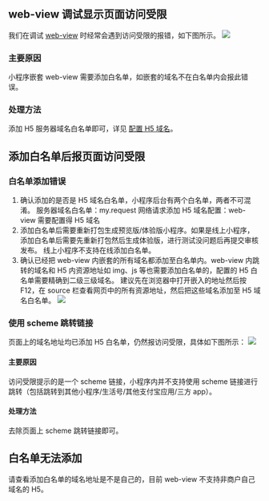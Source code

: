 
## web-view 调试显示页面访问受限
我们在调试 [web-view](https://opendocs.alipay.com/mini/component/web-view) 时经常会遇到访问受限的报错，如下图所示。
![](http://mdn.alipayobjects.com/afts/img/A*xXQPQLfA0okAAAAAAAAAAABkAa8wAA/original?bz=openpt_doc&t=uKsRo4FrIf2KN2nHK6BvVgAAAABkMK8AAAAA#align=left&display=inline&height=610&margin=%5Bobject%20Object%5D&originHeight=610&originWidth=350&status=done&style=none&width=350)

### 主要原因
小程序嵌套 web-view 需要添加白名单，如嵌套的域名不在白名单内会报此错误。

### 处理方法
添加 H5 服务器域名白名单即可，详见 [配置 H5 域名](https://opendocs.alipay.com/mini/component/idfvg6)。

## 添加白名单后报页面访问受限

### 白名单添加错误

1. 确认添加的是否是 H5 域名白名单，小程序后台有两个白名单，两者不可混淆。
服务器域名白名单：my.request 网络请求添加
H5 域名配置：web-view 需要配置得 H5 域名
1. 添加白名单后需要重新打包生成预览版/体验版小程序。如果是线上小程序，添加白名单后需要先重新打包然后生成体验版，进行测试没问题后再提交审核发布。
线上小程序不支持在线添加白名单。
1. 确认已经把 web-view 内嵌套的所有域名都添加至白名单内。web-view 内跳转的域名和 H5 内资源地址如 img、js 等也需要添加白名单的，配置的 H5 白名单需要精确到二级三级域名。
建议先在浏览器中打开嵌入的地址然后按 F12，在 source 栏查看网页中的所有资源地址，然后把这些域名添加至 H5 域名白名单。
![](http://mdn.alipayobjects.com/afts/img/A*TYinTpC8N50AAAAAAAAAAABkAa8wAA/original?bz=openpt_doc&t=IZk-e2v07M2fO-9gtUS_nQAAAABkMK8AAAAA#align=left&display=inline&height=444&margin=%5Bobject%20Object%5D&originHeight=444&originWidth=1872&status=done&style=none&width=1872)

### 使用 scheme 跳转链接
页面上的域名地址均已添加 H5 白名单，仍然报访问受限，具体如下图所示：
![](http://mdn.alipayobjects.com/afts/img/A*MSDOSZ9AXVMAAAAAAAAAAABkAa8wAA/original?bz=openpt_doc&t=NqSGy_9Bq0HU8bVk9S2FZwAAAABkMK8AAAAA#align=left&display=inline&height=414&margin=%5Bobject%20Object%5D&originHeight=414&originWidth=269&status=done&style=none&width=269)

#### 主要原因
访问受限提示的是一个 scheme 链接，小程序内并不支持使用 scheme 链接进行跳转（包括跳转到其他小程序/生活号/其他支付宝应用/三方 app）。

#### 处理方法
去除页面上 scheme 跳转链接即可。

## 白名单无法添加
请查看添加白名单的域名地址是不是自己的，目前 web-view 不支持非商户自己域名的 H5。 
